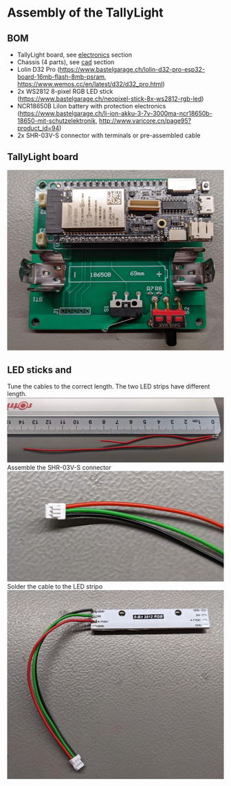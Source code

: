 # Assembly of the TallyLight

## BOM
* TallyLight board, see [electronics](../eletronics/) section
* Chassis (4 parts), see [cad](../cad/) section
* Lolin D32 Pro (https://www.bastelgarage.ch/lolin-d32-pro-esp32-board-16mb-flash-8mb-psram, https://www.wemos.cc/en/latest/d32/d32_pro.html)
* 2x WS2812 8-pixel RGB LED stick (https://www.bastelgarage.ch/neopixel-stick-8x-ws2812-rgb-led)
* NCR18650B LiIon battery with protection electronics (https://www.bastelgarage.ch/li-ion-akku-3-7v-3000ma-ncr18650b-18650-mit-schutzelektronik, http://www.varicore.cn/page95?product_id=94)
* 2x SHR-03V-S connector with terminals or pre-assembled cable

## TallyLight board
![TallyLight board](pictures/board.jpg)

## LED sticks and 
Tune the cables to the correct length. The two LED strips have different length.
![LEDCablelength](pictures/led_cable1.jpg)
Assemble the SHR-03V-S connector
![LEDCableConnector](pictures/led_cable2.jpg)
Solder the cable to the LED stripo
![LEDBoard](pictures/led_board.jpg)